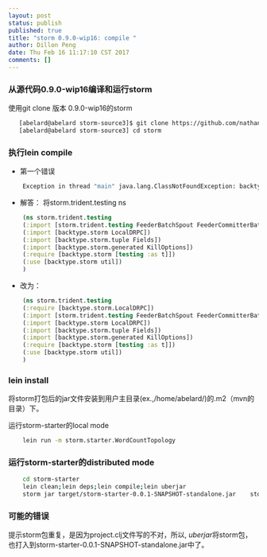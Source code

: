 ```yaml
---
layout: post
status: publish
published: true
title: "storm 0.9.0-wip16: compile "
author: Dillon Peng
date: Thu Feb 16 11:17:10 CST 2017
comments: []
---
```


### 从源代码0.9.0-wip16编译和运行storm

 使用git clone 版本 0.9.0-wip16的storm
```sh
   [abelard@abelard storm-source3]$ git clone https://github.com/nathanmarz/storm.git
   [abelard@abelard storm-source3] cd storm
```

### 执行lein compile

 - 第一个错误 
```sh
    Exception in thread "main" java.lang.ClassNotFoundException: backtype.storm.LocalDRPC, compiling:(testing.clj:1)
```
	
 - 解答： 将storm.trident.testing ns
```clojure
	(ns storm.trident.testing
	(:import [storm.trident.testing FeederBatchSpout FeederCommitterBatchSpout MemoryMapState MemoryMapState$Factory TuplifyArgs])
	(:import [backtype.storm LocalDRPC])
	(:import [backtype.storm.tuple Fields])
	(:import [backtype.storm.generated KillOptions])
	(:require [backtype.storm [testing :as t]])
	(:use [backtype.storm util])
	)
```
 - 改为：
```clojure
    (ns storm.trident.testing
	(:require [backtype.storm.LocalDRPC])
	(:import [storm.trident.testing FeederBatchSpout FeederCommitterBatchSpout MemoryMapState MemoryMapState$Factory TuplifyArgs])
	(:import [backtype.storm LocalDRPC])
	(:import [backtype.storm.tuple Fields])
	(:import [backtype.storm.generated KillOptions])
	(:require [backtype.storm [testing :as t]])
	(:use [backtype.storm util])
	)
```
	
### lein install

将storm打包后的jar文件安装到用户主目录(ex.,/home/abelard/)的.m2（mvn的
目录）下。

运行storm-starter的local mode
```sh
	lein run -m storm.starter.WordCountTopology
```
	
### 运行storm-starter的distributed mode

```sh
	cd storm-starter
	lein clean;lein deps;lein compile;lein uberjar
	storm jar target/storm-starter-0.0.1-SNAPSHOT-standalone.jar	storm.starter.ExclamationTopology exclamation-topology 
```
	
	
### 可能的错误

提示storm包重复，是因为project.clj文件写的不对，所以, *uberjar*将storm包，也打入到storm-starter-0.0.1-SNAPSHOT-standalone.jar中了。

